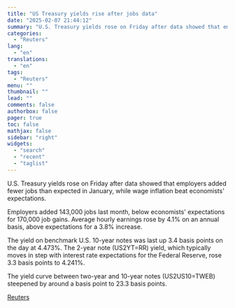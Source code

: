 ```yaml
---
title: "US Treasury yields rise after jobs data"
date: "2025-02-07 21:44:12"
summary: "U.S. Treasury yields rose on Friday after data showed that employers added fewer jobs than expected in January, while wage inflation beat economists' expectations. Employers added 143,000 jobs last month, below economists' expectations for 170,000 job gains. Average hourly earnings rose by 4.1% on an annual basis, above expectations for..."
categories:
  - "Reuters"
lang:
  - "en"
translations:
  - "en"
tags:
  - "Reuters"
menu: ""
thumbnail: ""
lead: ""
comments: false
authorbox: false
pager: true
toc: false
mathjax: false
sidebar: "right"
widgets:
  - "search"
  - "recent"
  - "taglist"
---
```


U.S. Treasury yields rose on Friday after data showed that employers added fewer jobs than expected in January, while wage inflation beat economists' expectations.

Employers added 143,000 jobs last month, below economists' expectations for 170,000 job gains. Average hourly earnings rose by 4.1% on an annual basis, above expectations for a 3.8% increase.

The yield on benchmark U.S. 10-year notes was last up 3.4 basis points on the day at 4.473%. The 2-year note (US2YT=RR) yield, which typically moves in step with interest rate expectations for the Federal Reserve, rose 3.3 basis points to 4.241%.

The yield curve between two-year and 10-year notes (US2US10=TWEB) steepened by around a basis point to 23.3 basis points.

[Reuters](https://www.tradingview.com/news/reuters.com,2025:newsml_L1N3OY0JI:0-us-treasury-yields-rise-after-jobs-data/)
